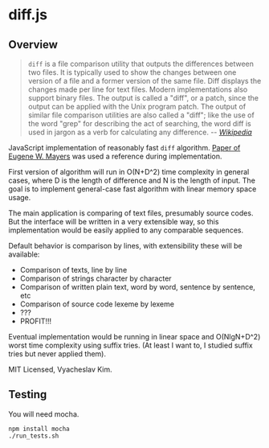 diff.js
=======

Overview
--------

> `diff` is a file comparison utility that outputs the differences between two
> files. It is typically used to show the changes between one version of a file
> and a former version of the same file. Diff displays the changes made per line
> for text files. Modern implementations also support binary files. The output
> is called a "diff", or a patch, since the output can be applied with the Unix
> program patch. The output of similar file comparison utilities are also called
> a "diff"; like the use of the word "grep" for describing the act of searching,
> the word diff is used in jargon as a verb for calculating any difference.
> -- <cite>[Wikipedia][0]</cite>

JavaScript implementation of reasonably fast `diff` algorithm. [Paper of Eugene
W. Mayers][1] was used a reference during implementation.

First version of algorithm will run in O(N+D^2) time complexity in general
cases, where D is the length of difference and N is the length of input. The
goal is to implement general-case fast algorithm with linear memory space usage.

The main application is comparing of text files, presumably source codes. But
the interface will be written in a very extensible way, so this implementation
would be easily applied to any comparable sequences.

Default behavior is comparison by lines, with extensibility these will be available:

- Comparison of texts, line by line
- Comparison of strings character by character
- Comparison of written plain text, word by word, sentence by sentence, etc
- Comparison of source code lexeme by lexeme
- ???
- PROFIT!!!

Eventual implementation would be running in linear space and O(NlgN+D^2) worst
time complexity using suffix tries. (At least I want to, I studied suffix tries
but never applied them).

MIT Licensed, Vyacheslav Kim.

[0]: http://en.wikipedia.org/wiki/Diff
[1]: http://www.xmailserver.org/diff2.pdf

Testing
-------

You will need mocha.

```
npm install mocha
./run_tests.sh
```

